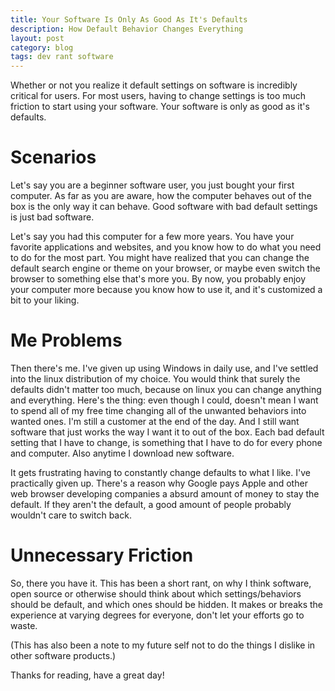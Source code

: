```yaml
---
title: Your Software Is Only As Good As It's Defaults
description: How Default Behavior Changes Everything
layout: post
category: blog
tags: dev rant software
---
```


Whether or not you realize it default settings on software is incredibly critical for users. For most users, having to change settings is too much friction to start using your software. Your software is only as good as it's defaults.

# Scenarios

Let's say you are a beginner software user, you just bought your first computer. As far as you are aware, how the computer behaves out of the box is the only way it can behave. Good software with bad default settings is just bad software.

Let's say you had this computer for a few more years. You have your favorite applications and websites, and you know how to do what you need to do for the most part. You might have realized that you can change the default search engine or theme on your browser, or maybe even switch the browser to something else that's more you. By now, you probably enjoy your computer more because you know how to use it, and it's customized a bit to your liking.

# Me Problems

Then there's me. I've given up using Windows in daily use, and I've settled into the linux distribution of my choice. You would think that surely the defaults didn't matter too much, because on linux you can change anything and everything. Here's the thing: even though I could, doesn't mean I want to spend all of my free time changing all of the unwanted behaviors into wanted ones. I'm still a customer at the end of the day. And I still want software that just works the way I want it to out of the box. Each bad default setting that I have to change, is something that I have to do for every phone and computer. Also anytime I download new software.

It gets frustrating having to constantly change defaults to what I like. I've practically given up. There's a reason why Google pays Apple and other web browser developing companies a absurd amount of money to stay the default. If they aren't the default, a good amount of people probably wouldn't care to switch back.

# Unnecessary Friction

So, there you have it. This has been a short rant, on why I think software, open source or otherwise should think about which settings/behaviors should be default, and which ones should be hidden. It makes or breaks the experience at varying degrees for everyone, don't let your efforts go to waste.

(This has also been a note to my future self not to do the things I dislike in other software products.)

Thanks for reading, have a great day!
